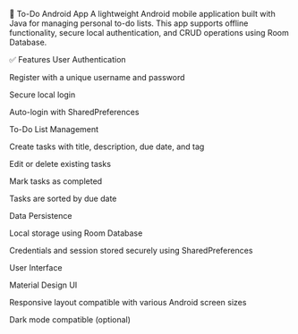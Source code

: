 📱 To-Do Android App
A lightweight Android mobile application built with Java for managing personal to-do lists. This app supports offline functionality, secure local authentication, and CRUD operations using Room Database.

✅ Features
User Authentication

Register with a unique username and password

Secure local login

Auto-login with SharedPreferences

To-Do List Management

Create tasks with title, description, due date, and tag

Edit or delete existing tasks

Mark tasks as completed

Tasks are sorted by due date

Data Persistence

Local storage using Room Database

Credentials and session stored securely using SharedPreferences

User Interface

Material Design UI

Responsive layout compatible with various Android screen sizes

Dark mode compatible (optional)
